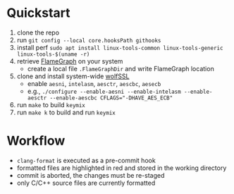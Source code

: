# Quickstart

1. clone the repo
2. run `git config --local core.hooksPath githooks`
3. install perf `sudo apt install linux-tools-common linux-tools-generic linux-tools-$(uname -r)`
4. retrieve [FlameGraph](https://github.com/brendangregg/FlameGraph) on your system
   - create a local file `.FlameGraphDir` and write FlameGraph location
5. clone and install system-wide [wolfSSL](https://github.com/wolfSSL/wolfssl.git)
   - enable `aesni`, `intelasm`, `aesctr`, `aescbc`, `aesecb`
   - e.g., `./configure --enable-aesni --enable-intelasm --enable-aesctr --enable-aescbc CFLAGS="-DHAVE_AES_ECB"`
6. run `make` to build `keymix`
7. run `make k` to build and run `keymix`

# Workflow

+ `clang-format` is executed as a pre-commit hook
+ formatted files are highlighted in red and stored in the working directory
+ commit is aborted, the changes must be re-staged
+ only C/C++ source files are currently formatted
